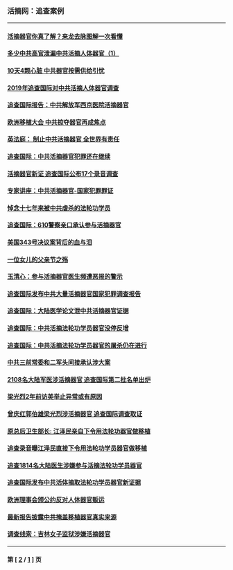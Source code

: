 ### 活摘网：追查案例
---
#### [活摘器官你真了解？来龙去脉图解一次看懂](../../pages/nf5880/n13013820.md?05290430) 
#### [多少中共高官泄漏中共活摘人体器官（1）](../../pages/nf5880/n12671234.md?05290430) 
#### [10天4颗心脏 中共器官按需供给引忧](../../pages/nf5880/n12326366.md?05290430) 
#### [2019年追查国际对中共活摘人体器官调查](../../pages/nf5880/n11917733.md?05290430) 
#### [追查国际报告：中共解放军西京医院活摘器官](../../pages/nf5880/n11838359.md?05290430) 
#### [欧洲移植大会 中共掠夺器官再成焦点](../../pages/nf5880/n11538883.md?05290430) 
#### [英法庭： 制止中共活摘器官 全世界有责任](../../pages/nf5880/n11330691.md?05290430) 
#### [追查国际：中共活摘器官犯罪还在继续](../../pages/nf5880/n11218301.md?05290430) 
#### [活摘器官新证 追查国际公布17个录音调查](../../pages/nf5880/n10897744.md?05290430) 
#### [专家讲座：中共活摘器官-国家犯罪罪证](../../pages/nf5880/n8828153.md?05290430) 
#### [悼念十七年来被中共虐杀的法轮功学员](../../pages/nf5880/n8124823.md?05290430) 
#### [追查国际：610警察亲口承认参与活摘器官](../../pages/nf5880/n8109067.md?05290430) 
#### [美国343号决议案背后的血与泪](../../pages/nf5880/n8020684.md?05290430) 
#### [一位女儿的父亲节之殇](../../pages/nf5880/n8014122.md?05290430) 
#### [玉清心：参与活摘器官医生频遭恶报的警示](../../pages/nf5880/n4637546.md?05290430) 
#### [追查国际发布中共大量活摘器官国家犯罪调查报告](../../pages/nf5880/n4613428.md?05290430) 
#### [追查国际：大陆医学论文泄中共活摘器官证据](../../pages/nf5880/n4608794.md?05290430) 
#### [追查国际：中共活摘法轮功学员器官没停反增](../../pages/nf5880/n4584075.md?05290430) 
#### [追查国际：中共活摘法轮功学员器官的屠杀仍在进行](../../pages/nf5880/n4299154.md?05290430) 
#### [中共三前常委和二军头间接承认涉大案](../../pages/nf5880/n4286244.md?05290430) 
#### [2108名大陆军医涉活摘器官 追查国际第二批名单出炉](../../pages/nf5880/n4284769.md?05290430) 
#### [梁光烈2年前访美举止异常或有原因](../../pages/nf5880/n4279686.md?05290430) 
#### [曾庆红郭伯雄梁光烈涉活摘器官 追查国际调查取证](../../pages/nf5880/n4278462.md?05290430) 
#### [原总后卫生部长: 江泽民亲自下令用法轮功器官做移植](../../pages/nf5880/n4263864.md?05290430) 
#### [追查录音曝江泽民直接下令用法轮功学员器官做移植](../../pages/nf5880/n4261268.md?05290430) 
#### [追查1814名大陆医生涉嫌参与活摘法轮功学员器官](../../pages/nf5880/n4259055.md?05290430) 
#### [追查国际发布中共活体摘取法轮功学员器官新证据](../../pages/nf5880/n4258255.md?05290430) 
#### [欧洲理事会颁公约反对人体器官贩运](../../pages/nf5880/n4206955.md?05290430) 
#### [最新报告披露中共掩盖移植器官真实来源](../../pages/nf5880/n4140084.md?05290430) 
#### [调查线索：吉林女子监狱涉嫌活摘器官](../../pages/nf5880/n4044366.md?05290430) 

---
#### 第 [ [2](./2.md?05290430) / [1](./1.md?05290430) ] 页
